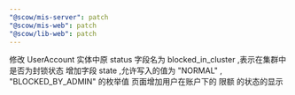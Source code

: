 ```yaml
---
"@scow/mis-server": patch
"@scow/mis-web": patch
"@scow/lib-web": patch
---
```


修改 UserAccount 实体中原 status 字段名为 blocked_in_cluster ,表示在集群中是否为封锁状态
增加字段 state ,允许写入的值为 "NORMAL" ,  "BLOCKED_BY_ADMIN" 的枚举值
页面增加用户在账户下的 限额 的状态的显示

